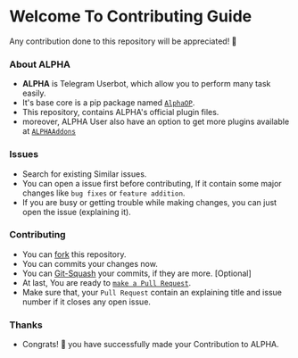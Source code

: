 # Welcome To Contributing Guide
Any contribution done to this repository will be appreciated! 🎉

### About ALPHA
- **ALPHA** is Telegram Userbot, which allow you to perform many task easily. 
- It's base core is a pip package named [`AlphaOP`](https://GitHub.com/Cultured_Heaven/AlphaOP).
- This repository, contains ALPHA's official plugin files.
- moreover, ALPHA User also have an option to get more plugins available at [`ALPHAAddons`](https://github.com/Cultured_Heaven/ALPHAAddons)

### Issues
- Search for existing Similar issues.
- You can open a issue first before contributing, If it contain some major changes like `bug fixes` or `feature addition`.
- If you are busy or getting trouble while making changes, you can just open the issue (explaining it).

### Contributing
- You can [fork](https://github.com/Cultured_Heaven/ALPHA/fork) this repository.
- You can commits your changes now.
- You can [Git-Squash](https://docs.github.com/en/get-started/using-git/about-git-rebase) your commits, if they are more. [Optional]
- At last, You are ready to [`make a Pull Request`](https://docs.github.com/en/github/collaborating-with-pull-requests/proposing-changes-to-your-work-with-pull-requests/creating-a-pull-request).
- Make sure that, your `Pull Request` contain an explaining title and issue number if it closes any open issue.

### Thanks
- Congrats! 💫 you have successfully made your Contribution to ALPHA.
